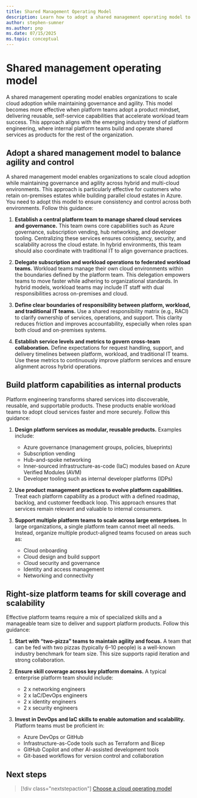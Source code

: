```yaml
---
title: Shared Management Operating Model
description: Learn how to adopt a shared management operating model to balance agility and control in Azure as well as hybrid and multi-cloud environments.
author: stephen-sumner
ms.author: pnp
ms.date: 07/15/2025
ms.topic: conceptual
---
```


# Shared management operating model

A shared management operating model enables organizations to scale cloud adoption while maintaining governance and agility. This model becomes more effective when platform teams adopt a product mindset, delivering reusable, self-service capabilities that accelerate workload team success. This approach aligns with the emerging industry trend of platform engineering, where internal platform teams build and operate shared services as products for the rest of the organization.

## Adopt a shared management model to balance agility and control

A shared management model enables organizations to scale cloud adoption while maintaining governance and agility across hybrid and multi-cloud environments. This approach is particularly effective for customers who retain on-premises estates while building parallel cloud estates in Azure. You need to adopt this model to ensure consistency and control across both environments. Follow this guidance:

1. **Establish a central platform team to manage shared cloud services and governance.** This team owns core capabilities such as Azure governance, subscription vending, hub networking, and developer tooling. Centralizing these services ensures consistency, security, and scalability across the cloud estate. In hybrid environments, this team should also coordinate with traditional IT to align governance practices.

2. **Delegate subscription and workload operations to federated workload teams.** Workload teams manage their own cloud environments within the boundaries defined by the platform team. This delegation empowers teams to move faster while adhering to organizational standards. In hybrid models, workload teams may include IT staff with dual responsibilities across on-premises and cloud.

3. **Define clear boundaries of responsibility between platform, workload, and traditional IT teams.** Use a shared responsibility matrix (e.g., RACI) to clarify ownership of services, operations, and support. This clarity reduces friction and improves accountability, especially when roles span both cloud and on-premises systems.

4. **Establish service levels and metrics to govern cross-team collaboration.** Define expectations for request handling, support, and delivery timelines between platform, workload, and traditional IT teams. Use these metrics to continuously improve platform services and ensure alignment across hybrid operations.

## Build platform capabilities as internal products

Platform engineering transforms shared services into discoverable, reusable, and supportable products. These products enable workload teams to adopt cloud services faster and more securely. Follow this guidance:

1. **Design platform services as modular, reusable products.** Examples include:
    - Azure governance (management groups, policies, blueprints)
    - Subscription vending
    - Hub-and-spoke networking
    - Inner-sourced infrastructure-as-code (IaC) modules based on Azure Verified Modules (AVM)
    - Developer tooling such as internal developer platforms (IDPs)

2. **Use product management practices to evolve platform capabilities.** Treat each platform capability as a product with a defined roadmap, backlog, and customer feedback loop. This approach ensures that services remain relevant and valuable to internal consumers.

3. **Support multiple platform teams to scale across large enterprises.** In large organizations, a single platform team cannot meet all needs. Instead, organize multiple product-aligned teams focused on areas such as:
    - Cloud onboarding
    - Cloud design and build support
    - Cloud security and governance
    - Identity and access management
    - Networking and connectivity

## Right-size platform teams for skill coverage and scalability

Effective platform teams require a mix of specialized skills and a manageable team size to deliver and support platform products. Follow this guidance:

1. **Start with “two-pizza” teams to maintain agility and focus.** A team that can be fed with two pizzas (typically 6–10 people) is a well-known industry benchmark for team size. This size supports rapid iteration and strong collaboration.

2. **Ensure skill coverage across key platform domains.** A typical enterprise platform team should include:
    - 2 x networking engineers
    - 2 x IaC/DevOps engineers
    - 2 x identity engineers
    - 2 x security engineers

3. **Invest in DevOps and IaC skills to enable automation and scalability.** Platform teams must be proficient in:
    - Azure DevOps or GitHub
    - Infrastructure-as-Code tools such as Terraform and Bicep
    - GitHub Copilot and other AI-assisted development tools
    - Git-based workflows for version control and collaboration

## Next steps

> [!div class="nextstepaction"]
> [Choose a cloud operating model](./prepare-organization-for-cloud.md#choose-a-cloud-operating-model)
